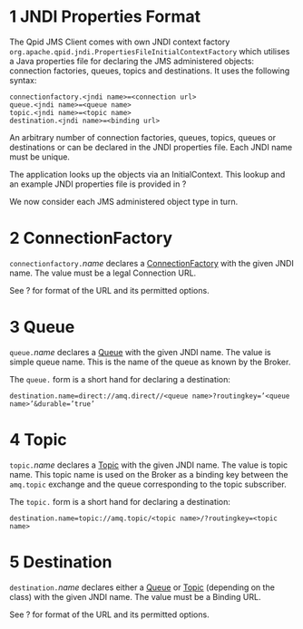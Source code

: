 # <span class="header-section-number">1</span> JNDI Properties Format

The Qpid JMS Client comes with own JNDI context factory
`org.apache.qpid.jndi.PropertiesFileInitialContextFactory` which
utilises a Java properties file for declaring the JMS administered
objects: connection factories, queues, topics and destinations. It uses
the following syntax:

    connectionfactory.<jndi name>=<connection url>
    queue.<jndi name>=<queue name>
    topic.<jndi name>=<topic name>
    destination.<jndi name>=<binding url>

An arbitrary number of connection factories, queues, topics, queues or
destinations or can be declared in the JNDI properties file. Each JNDI
name must be unique.

The application looks up the objects via an InitialContext. This lookup
and an example JNDI properties file is provided in ?

We now consider each JMS administered object type in turn.

# <span class="header-section-number">2</span> ConnectionFactory

`connectionfactory.`*name* declares a
[ConnectionFactory](&oracleJeeDocUrl;javax/jms/ConnectionFactory.html)
with the given JNDI name. The value must be a legal Connection URL.

See ? for format of the URL and its permitted options.

# <span class="header-section-number">3</span> Queue

`queue.`*name* declares a [Queue](&oracleJeeDocUrl;javax/jms/Queue.html)
with the given JNDI name. The value is simple queue name. This is the
name of the queue as known by the Broker.

The `queue.` form is a short hand for declaring a destination:

    destination.name=direct://amq.direct//<queue name>?routingkey=’<queue name>’&durable=’true’

# <span class="header-section-number">4</span> Topic

`topic.`*name* declares a [Topic](&oracleJeeDocUrl;javax/jms/Topic.html)
with the given JNDI name. The value is topic name. This topic name is
used on the Broker as a binding key between the `amq.topic` exchange and
the queue corresponding to the topic subscriber.

The `topic.` form is a short hand for declaring a destination:

    destination.name=topic://amq.topic/<topic name>/?routingkey=<topic name>

# <span class="header-section-number">5</span> Destination

`destination.`*name* declares either a
[Queue](&oracleJeeDocUrl;javax/jms/Queue.html) or
[Topic](&oracleJeeDocUrl;javax/jms/Topic.html) (depending on the class)
with the given JNDI name. The value must be a Binding URL.

See ? for format of the URL and its permitted options.

